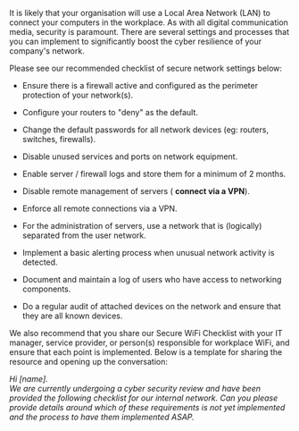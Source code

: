 It is likely that your organisation will use a Local Area Network (LAN) to connect your computers in the workplace. As with all digital communication media, security is paramount. There are several settings and processes that you can implement to significantly boost the cyber resilience of your company's network.

Please see our recommended checklist of secure network settings below:

- Ensure there is a firewall active and configured as the perimeter protection of your network(s).
    
- Configure your routers to "deny" as the default.
    
- Change the default passwords for all network devices (eg: routers, switches, firewalls).
    
- Disable unused services and ports on network equipment.
    
- Enable server / firewall logs and store them for a minimum of 2 months.
    
- Disable remote management of servers ( **connect via a VPN**).
    
- Enforce all remote connections via a VPN.
    
- For the administration of servers, use a network that is (logically) separated from the user network.
    
- Implement a basic alerting process when unusual network activity is detected.
    
- Document and maintain a log of users who have access to networking components.
    
- Do a regular audit of attached devices on the network and ensure that they are all known devices.
    

  

We also recommend that you share our Secure WiFi Checklist with your IT manager, service provider, or person(s) responsible for workplace WiFi, and ensure that each point is implemented. Below is a template for sharing the resource and opening up the conversation:

_Hi [name].   
We are currently undergoing a cyber security review and have been provided the following checklist for our internal network. Can you please provide details around which of these requirements is not yet implemented and the process to have them implemented ASAP._